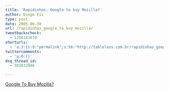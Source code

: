 ```yaml
---
title: 'Rapidinhas: Google to buy Mozilla?'
author: Diego Eis
type: post
date: 2005-06-30
url: /rapidinhas_google_to_buy_mozilla/
tweetbackscheck:
  - 1356183070
shorturls:
  - 'a:3:{s:9:"permalink";s:56:"http://tableless.com.br/rapidinhas_google_to_buy_mozilla";s:7:"tinyurl";s:26:"http://tinyurl.com/3cyrsoe";s:4:"isgd";s:19:"http://is.gd/W46ir3";}'
twittercomments:
  - 'a:0:{}'
dsq_thread_id:
  - 503032986

---
```

[Google To Buy Mozilla?][1]

 [1]: http://www.osdir.com/Article6237.phtml